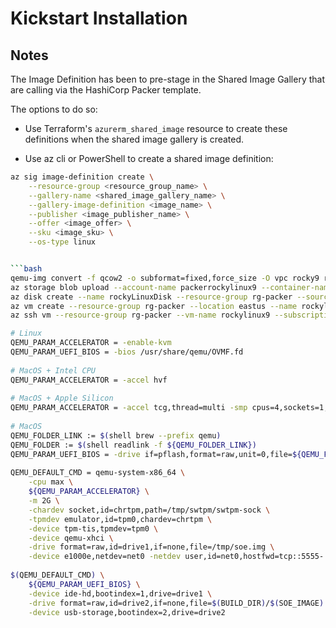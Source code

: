 # Kickstart Installation

## Notes
The Image Definition has been to pre-stage in the Shared Image Gallery that are calling via the HashiCorp Packer template.

The options to do so:

- Use Terraform's `azurerm_shared_image` resource to create these definitions when the shared image gallery is created.

- Use az cli or PowerShell to create a shared image definition:

```bash
az sig image-definition create \
    --resource-group <resource_group_name> \
    --gallery-name <shared_image_gallery_name> \
    --gallery-image-definition <image_name> \
    --publisher <image_publisher_name> \
    --offer <image_offer> \
    --sku <image_sku> \
    --os-type linux


```bash
qemu-img convert -f qcow2 -o subformat=fixed,force_size -O vpc rocky9 rocky9-fixed.vhd -p
az storage blob upload --account-name packerrockylinux9 --container-name packerrockylinux9 --name rocky9-fixed.vhd --type page --file ./rocky9-fixed.vhd
az disk create --name rockyLinuxDisk --resource-group rg-packer --source https://packerrockylinux9.blob.core.windows.net/packerrockylinux9/rocky9-fixed.vhd
az vm create --resource-group rg-packer --location eastus --name rockylinux9 --attach-os-disk rockyLinuxDisk --os-type linux
az ssh vm --resource-group rg-packer --vm-name rockylinux9 --subscription c6a76d9c-0f67-4a42-b2a1-3defb05f2aae
```
```bash
# Linux
QEMU_PARAM_ACCELERATOR = -enable-kvm
QEMU_PARAM_UEFI_BIOS = -bios /usr/share/qemu/OVMF.fd
 
# MacOS + Intel CPU
QEMU_PARAM_ACCELERATOR = -accel hvf
 
# MacOS + Apple Silicon
QEMU_PARAM_ACCELERATOR = -accel tcg,thread=multi -smp cpus=4,sockets=1,cores=4,threads=1
 
# MacOS 
QEMU_FOLDER_LINK := $(shell brew --prefix qemu)
QEMU_FOLDER := $(shell readlink -f ${QEMU_FOLDER_LINK})
QEMU_PARAM_UEFI_BIOS = -drive if=pflash,format=raw,unit=0,file=${QEMU_FOLDER}/share/qemu/edk2-x86_64-code.fd,readonly=on
 
QEMU_DEFAULT_CMD = qemu-system-x86_64 \
	-cpu max \
	${QEMU_PARAM_ACCELERATOR} \
	-m 2G \
	-chardev socket,id=chrtpm,path=/tmp/swtpm/swtpm-sock \
	-tpmdev emulator,id=tpm0,chardev=chrtpm \
	-device tpm-tis,tpmdev=tpm0 \
	-device qemu-xhci \
	-drive format=raw,id=drive1,if=none,file=/tmp/soe.img \
	-device e1000e,netdev=net0 -netdev user,id=net0,hostfwd=tcp::5555-:22
 
$(QEMU_DEFAULT_CMD) \
	${QEMU_PARAM_UEFI_BIOS} \
	-device ide-hd,bootindex=1,drive=drive1 \
	-drive format=raw,id=drive2,if=none,file=$(BUILD_DIR)/$(SOE_IMAGE) \
	-device usb-storage,bootindex=2,drive=drive2
```
